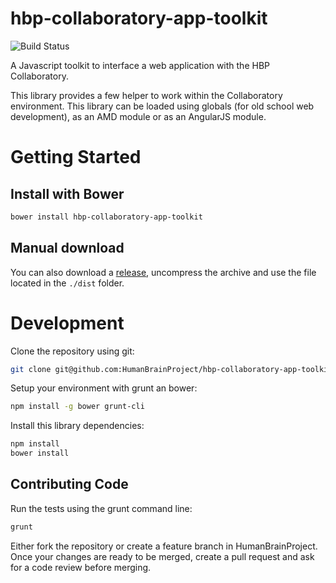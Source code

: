 # hbp-collaboratory-app-toolkit

![Build Status](https://travis-ci.org/HumanBrainProject/hbp-collaboratory-app-toolkit.svg?branch=master)

A Javascript toolkit to interface a web application with the HBP Collaboratory.

This library provides a few helper to work within the Collaboratory environment.
This library can be loaded using globals (for old school web development), as an AMD module or as an AngularJS module.

# Getting Started

## Install with Bower

```bash
bower install hbp-collaboratory-app-toolkit
```

## Manual download

You can also download a [release](https://github.com/HumanBrainProject/hbp-collaboratory-app-toolkit/releases), uncompress the archive and use the file located in the `./dist` folder.


# Development

Clone the repository using git:

```bash
git clone git@github.com:HumanBrainProject/hbp-collaboratory-app-toolkit.git
```

Setup your environment with grunt an bower:

```bash
npm install -g bower grunt-cli
```

Install this library dependencies:

```bash
npm install
bower install
```

## Contributing Code

Run the tests using the grunt command line:

```bash
grunt
```

Either fork the repository or create a feature branch in HumanBrainProject.
Once your changes are ready to be merged, create a pull request and ask for a code review before merging.
